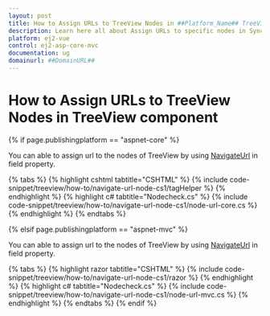 ```yaml
---
layout: post
title: How to Assign URLs to TreeView Nodes in ##Platform_Name## TreeView component | Syncfusion
description: Learn here all about Assign URLs to specific nodes in Syncfusion ##Platform_Name## TreeView component of Syncfusion Essential JS 2 and more.
platform: ej2-vue
control: ej2-asp-core-mvc
documentation: ug
domainurl: ##DomainURL##
---
```


# How to Assign URLs to TreeView Nodes in TreeView component

{% if page.publishingplatform == "aspnet-core" %}

You can able to assign url to the nodes of TreeView by using [NavigateUrl](https://help.syncfusion.com/cr/aspnetcore-js2/Syncfusion.EJ2.Navigations.TreeViewFieldsSettings.html#Syncfusion_EJ2_Navigations_TreeViewFieldsSettings_NavigateUrl) in field property.

{% tabs %}
{% highlight cshtml tabtitle="CSHTML" %}
{% include code-snippet/treeview/how-to/navigate-url-node-cs1/tagHelper %}
{% endhighlight %}
{% highlight c# tabtitle="Nodecheck.cs" %}
{% include code-snippet/treeview/how-to/navigate-url-node-cs1/node-url-core.cs %}
{% endhighlight %}
{% endtabs %}

{% elsif page.publishingplatform == "aspnet-mvc" %}

You can able to assign url to the nodes of TreeView by using [NavigateUrl](https://help.syncfusion.com/cr/aspnetmvc-js2/Syncfusion.EJ2.Navigations.TreeViewFieldsSettings.html#Syncfusion_EJ2_Navigations_TreeViewFieldsSettings_NavigateUrl) in field property.

{% tabs %}
{% highlight razor tabtitle="CSHTML" %}
{% include code-snippet/treeview/how-to/navigate-url-node-cs1/razor %}
{% endhighlight %}
{% highlight c# tabtitle="Nodecheck.cs" %}
{% include code-snippet/treeview/how-to/navigate-url-node-cs1/node-url-mvc.cs %}
{% endhighlight %}
{% endtabs %}
{% endif %}
